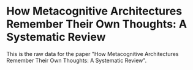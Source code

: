 # How Metacognitive Architectures Remember Their Own Thoughts: A Systematic Review

This is the raw data for the paper "How Metacognitive Architectures Remember Their Own Thoughts: A Systematic Review".

